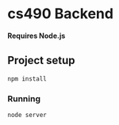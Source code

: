 # cs490 Backend

**Requires Node.js**

## Project setup
```
npm install
```

### Running
```
node server
```